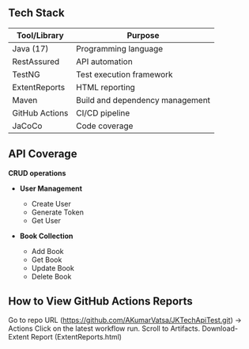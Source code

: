 

## Tech Stack

| Tool/Library      | Purpose                                |
|-------------------|----------------------------------------|
| Java (17)         | Programming language                   |
| RestAssured       | API automation                         |
| TestNG            | Test execution framework               |
| ExtentReports     | HTML reporting                         |
| Maven             | Build and dependency management        |
| GitHub Actions    | CI/CD pipeline                         |
| JaCoCo            | Code coverage                          |

## API Coverage

**CRUD operations** 

- **User Management**  
  - Create User  
  - Generate Token  
  - Get User  

- **Book Collection**  
  - Add Book  
  - Get Book
  - Update Book
  - Delete Book 

## How to View GitHub Actions Reports
Go to repo URL (https://github.com/AKumarVatsa/JKTechApiTest.git) → Actions
Click on the latest workflow run.
Scroll to Artifacts.
Download-Extent Report (ExtentReports.html)



